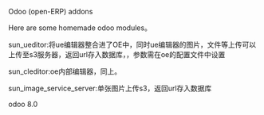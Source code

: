 Odoo (open-ERP) addons 

Here are some homemade odoo modules。

sun_ueditor:将ue编辑器整合进了OE中，同时ue编辑器的图片，文件等上传可以上传至s3服务器，返回url存入数据库，，参数需在oe的配置文件中设置

sun_cleditor:oe内部编辑器，同上。

sun_image_service_server:单张图片上传s3，返回url存入数据库

odoo 8.0
